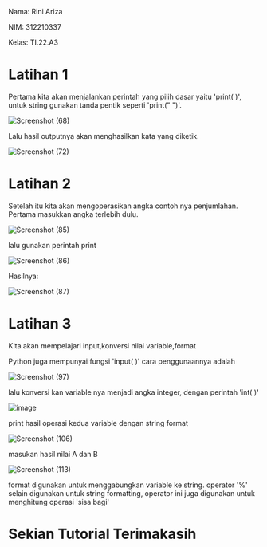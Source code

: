 Nama: Rini Ariza

NIM: 312210337

Kelas: TI.22.A3 

# Latihan 1

Pertama kita akan menjalankan perintah yang pilih dasar yaitu 'print( )', untuk string gunakan tanda pentik seperti 'print(" ")'.

![Screenshot (68)](https://user-images.githubusercontent.com/115542704/196693738-0bf97fbc-51eb-4f0a-8f21-dfeb517728ce.png)

Lalu hasil outputnya akan menghasilkan kata yang diketik.

![Screenshot (72)](https://user-images.githubusercontent.com/115542704/196733530-c6b9633f-e96a-43dd-b711-fa6ad079e124.png)

# Latihan 2 

Setelah itu kita akan mengoperasikan angka contoh nya penjumlahan.
Pertama masukkan angka terlebih dulu. 

![Screenshot (85)](https://user-images.githubusercontent.com/115542704/196727414-23072469-d6d1-4dd4-a4a9-e297378ab238.png)

lalu gunakan perintah print

![Screenshot (86)](https://user-images.githubusercontent.com/115542704/196728296-f6085a4a-c7a2-48f4-b8c5-4aba7132c795.png)

Hasilnya:

![Screenshot (87)](https://user-images.githubusercontent.com/115542704/196728361-2ab8e64f-7171-4dc4-ab1a-195b92d562b2.png)

# Latihan 3

Kita akan mempelajari input,konversi nilai variable,format 

Python juga mempunyai fungsi 'input( )' cara penggunaannya adalah

![Screenshot (97)](https://user-images.githubusercontent.com/115542704/196857548-503c67e1-b6b1-457d-8090-3e0e9740916e.png)

lalu konversi kan variable nya menjadi angka integer, dengan perintah 'int( )'

![image](https://user-images.githubusercontent.com/115516820/196477440-3fd3ce5e-87bc-4769-8975-fb0438ba1745.png)

print hasil operasi kedua variable dengan string format 

![Screenshot (106)](https://user-images.githubusercontent.com/115542704/196961559-d57cc82b-8447-4998-a6af-d65254231791.png)

masukan hasil nilai A dan B 

![Screenshot (113)](https://user-images.githubusercontent.com/115542704/196957444-eb223eb0-a136-462a-8952-07b7058f0b6d.png)

format digunakan untuk menggabungkan variable ke string. operator '%' selain digunakan untuk string formatting, operator ini juga digunakan untuk menghitung operasi 'sisa bagi'

# Sekian Tutorial Terimakasih
